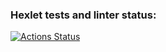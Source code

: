 ### Hexlet tests and linter status:
[![Actions Status](https://github.com/Ingwar2020/frontend-project-lvl2/workflows/hexlet-check/badge.svg)](https://github.com/Ingwar2020/frontend-project-lvl2/actions)